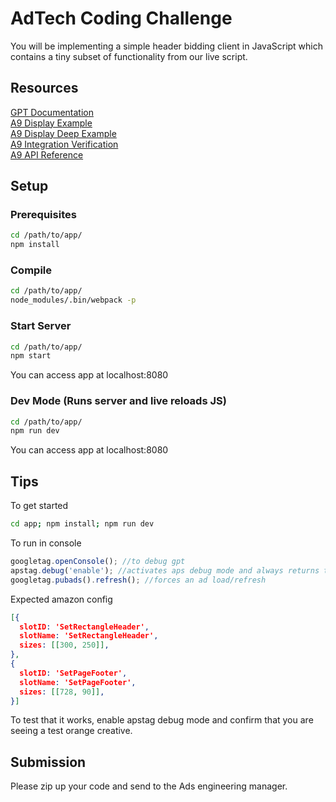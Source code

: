# AdTech Coding Challenge
You will be implementing a simple header bidding client in JavaScript which contains a tiny subset of functionality from our live script.

## Resources
[GPT Documentation](https://developers.google.com/doubleclick-gpt/)  
[A9 Display Example](/images/a9_display_example.png)  
[A9 Display Deep Example](/images/a9_display_deep_example.png)  
[A9 Integration Verification](/images/a9_integration_verification.png)  
[A9 API Reference](/images/a9_api_reference.png)  

## Setup

### Prerequisites

```bash
cd /path/to/app/
npm install
```

### Compile

```bash
cd /path/to/app/
node_modules/.bin/webpack -p
```

### Start Server

```bash
cd /path/to/app/
npm start
```
You can access app at localhost:8080
### Dev Mode (Runs server and live reloads JS)

```bash
cd /path/to/app/
npm run dev
```
You can access app at localhost:8080
## Tips

To get started
```bash
cd app; npm install; npm run dev
```

To run in console
```javascript
googletag.openConsole(); //to debug gpt
apstag.debug('enable'); //activates aps debug mode and always returns test creative
googletag.pubads().refresh(); //forces an ad load/refresh
```

Expected amazon config
```json
[{
  slotID: 'SetRectangleHeader',
  slotName: 'SetRectangleHeader',
  sizes: [[300, 250]],
}, 
{
  slotID: 'SetPageFooter',
  slotName: 'SetPageFooter',
  sizes: [[728, 90]],
}]
```

To test that it works, enable apstag debug mode and confirm that you are seeing a test orange creative.

## Submission

Please zip up your code and send to the Ads engineering manager.
